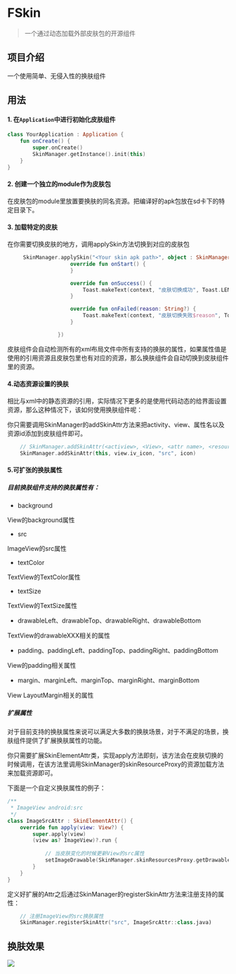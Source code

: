 # FSkin 

> 一个通过动态加载外部皮肤包的开源组件

## 项目介绍

一个使用简单、无侵入性的换肤组件


## 用法


#### 1. 在`Application`中进行初始化皮肤组件

```kotlin
class YourApplication : Application {
    fun onCreate() {
        super.onCreate()
        SkinManager.getInstance().init(this)
    }
}
```


#### 2. 创建一个独立的module作为皮肤包

在皮肤包的module里放置要换肤的同名资源。把编译好的apk包放在sd卡下的特定目录下。


#### 3. 加载特定的皮肤

在你需要切换皮肤的地方，调用applySkin方法切换到对应的皮肤包

```kotlin
     SkinManager.applySkin("<Your skin apk path>", object : SkinManager.ILoaderListener {
                    override fun onStart() {
                    }

                    override fun onSuccess() {
                        Toast.makeText(context, "皮肤切换成功", Toast.LENGTH_SHORT).show()
                    }

                    override fun onFailed(reason: String?) {
                        Toast.makeText(context, "皮肤切换失败$reason", Toast.LENGTH_SHORT).show()
                    }

                })

```

皮肤组件会自动检测所有的xml布局文件中所有支持的换肤的属性，如果属性值是使用的引用资源且皮肤包里也有对应的资源，那么换肤组件会自动切换到皮肤组件里的资源。

#### 4.动态资源设置的换肤

相比与xml中的静态资源的引用，实际情况下更多的是使用代码动态的给界面设置资源，那么这种情况下，该如何使用换肤组件呢：

你只需要调用SkinManager的addSkinAttr方法来把activity、view、属性名以及资源id添加到皮肤组件即可。

``` kotlin
    // SkinManager.addSkinAttr(<actiview>, <View>, <attr name>, <resourceId>)
    SkinManager.addSkinAttr(this, view.iv_icon, "src", icon)
```

#### 5.可扩张的换肤属性

##### 目前换肤组件支持的换肤属性有：

* background

View的background属性

* src

ImageView的src属性

* textColor

TextView的TextColor属性

* textSize

TextView的TextSize属性

* drawableLeft、drawableTop、drawableRight、drawableBottom

TextView的drawableXXX相关的属性

* padding、paddingLeft、paddingTop、paddingRight、paddingBottom

View的padding相关属性

* margin、marginLeft、marginTop、marginRight、marginBottom

View LayoutMargin相关的属性


##### 扩展属性

对于目前支持的换肤属性来说可以满足大多数的换肤场景，对于不满足的场景，换肤组件提供了扩展换肤属性的功能。

你只需要扩展SkinElementAttr类，实现apply方法即刻，该方法会在皮肤切换的时候调用，在该方法里调用SkinManager的skinResourceProxy的资源加载方法来加载资源即可。

下面是一个自定义换肤属性的例子：

``` kotlin
/**
 * ImageView android:src
 */
class ImageSrcAttr : SkinElementAttr() {
    override fun apply(view: View?) {
        super.apply(view)
        (view as? ImageView)?.run {
        
            // 当皮肤变化的时候更新View的src属性
            setImageDrawable(SkinManager.skinResourcesProxy.getDrawable(attrValueRefId))
        }
    }
}
```

定义好扩展的Attr之后通过SkinManager的registerSkinAttr方法来注册支持的属性：

```kotlin
    // 注册ImageView的src换肤属性
    SkinManager.registerSkinAttr("src", ImageSrcAttr::class.java)
```


## 换肤效果

![](./sceenshot/screem.gif)




